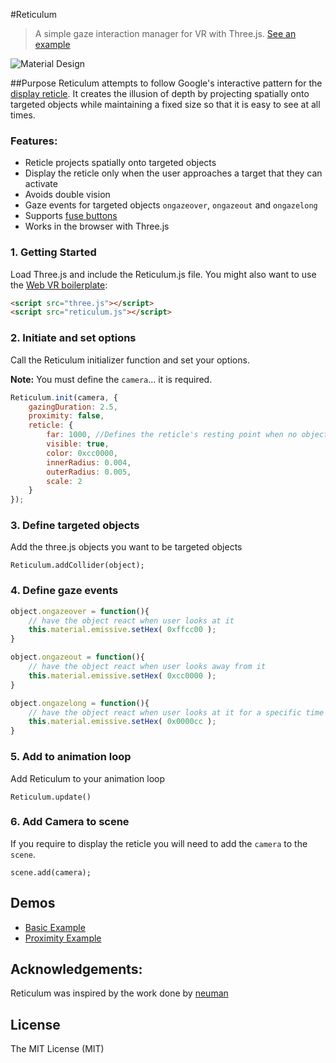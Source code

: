 #Reticulum

> A simple gaze interaction manager for VR with Three.js. [See an example](http://gqpbj.github.io/Reticulum/example/basic.html)

![Material Design](http://gqpbj.github.io/Reticulum/example/img/interactivepatterns_displayreticle.png)

##Purpose
Reticulum attempts to follow Google's interactive pattern for the [display reticle](http://www.google.com/design/spec-vr/interactive-patterns/display-reticle.html). It creates the illusion of depth by projecting spatially onto targeted objects while maintaining a fixed size so that it is easy to see at all times.


### Features:
- Reticle projects spatially onto targeted objects
- Display the reticle only when the user approaches a target that they can activate
- Avoids double vision
- Gaze events for targeted objects `ongazeover`, `ongazeout` and `ongazelong`
- Supports [fuse buttons](http://www.google.com/design/spec-vr/interactive-patterns/controls.html#controls-fuse-buttons) 
- Works in the browser with Three.js 


### 1. Getting Started

Load Three.js and include the Reticulum.js file. You might also want to use the [Web VR boilerplate](https://github.com/borismus/webvr-boilerplate):

```html
<script src="three.js"></script>
<script src="reticulum.js"></script>

```

### 2. Initiate and set options

Call the Reticulum initializer function and set your options.

**Note:** You must define the `camera`... it is required. 

```javascript
Reticulum.init(camera, {
	gazingDuration: 2.5,
	proximity: false,
	reticle: {
		far: 1000, //Defines the reticle's resting point when no object has been targeted
		visible: true,
		color: 0xcc0000,
		innerRadius: 0.004,
		outerRadius: 0.005,
		scale: 2
	}
});
```

### 3. Define targeted objects

Add the three.js objects you want to be targeted objects

```
Reticulum.addCollider(object);
``` 

### 4. Define gaze events

```javascript
object.ongazeover = function(){
	// have the object react when user looks at it
	this.material.emissive.setHex( 0xffcc00 );
}

object.ongazeout = function(){
	// have the object react when user looks away from it
	this.material.emissive.setHex( 0xcc0000 );
}

object.ongazelong = function(){
	// have the object react when user looks at it for a specific time
	this.material.emissive.setHex( 0x0000cc );
}
```


### 5. Add to animation loop

Add Reticulum to your animation loop 

```
Reticulum.update()
```


### 6. Add Camera to scene

If you require to display the reticle you will need to add the `camera` to the `scene`. 

```
scene.add(camera);
```

## Demos

- [Basic Example](http://gqpbj.github.io/Reticulum/example/basic.html)
- [Proximity Example](http://gqpbj.github.io/Reticulum/example/proximity.html)


## Acknowledgements:
Reticulum was inspired by the work done by [neuman](https://github.com/neuman/vreticle)

## License
The MIT License (MIT)